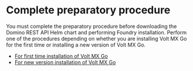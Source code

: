 # Complete preparatory procedure

You must complete the preparatory procedure before downloading the Domino REST API Helm chart and performing Foundry installation. Perform one of the procedures depending on whether you are installing Volt MX Go for the first time or installing a new version of Volt MX Go.

- [For first time installation of Volt MX Go](prereq.md)
- [For new version installation of Volt MX Go](prereqnew.md)